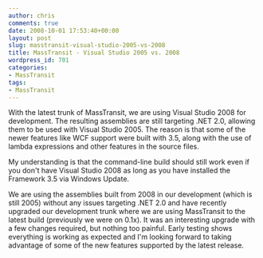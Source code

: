 ```yaml
---
author: chris
comments: true
date: 2008-10-01 17:53:40+00:00
layout: post
slug: masstransit-visual-studio-2005-vs-2008
title: MassTransit - Visual Studio 2005 vs. 2008
wordpress_id: 701
categories:
- MassTransit
tags:
- MassTransit
---
```


With the latest trunk of MassTransit, we are using Visual Studio 2008 for development. The resulting assemblies are still targeting .NET 2.0, allowing them to be used with Visual Studio 2005. The reason is that some of the newer features like WCF support were built with 3.5, along with the use of lambda expressions and other features in the source files.

My understanding is that the command-line build should still work even if you don't have Visual Studio 2008 as long as you have installed the Framework 3.5 via Windows Update.

We are using the assemblies built from 2008 in our development (which is still 2005) without any issues targeting .NET 2.0 and have recently upgraded our development trunk where we are using MassTransit to the latest build (previously we were on 0.1x). It was an interesting upgrade with a few changes required, but nothing too painful. Early testing shows everything is working as expected and I'm looking forward to taking advantage of some of the new features supported by the latest release.

